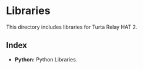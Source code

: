 # Libraries
This directory includes libraries for Turta Relay HAT 2.

## Index
* __Python:__ Python Libraries.
